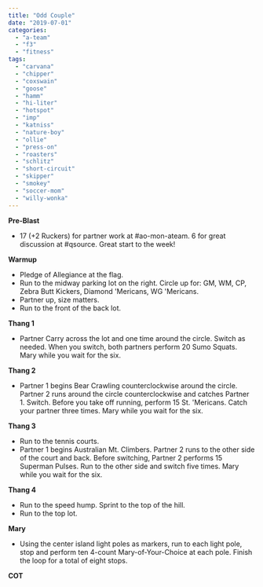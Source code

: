 ```yaml
---
title: "Odd Couple"
date: "2019-07-01"
categories: 
  - "a-team"
  - "f3"
  - "fitness"
tags: 
  - "carvana"
  - "chipper"
  - "coxswain"
  - "goose"
  - "hamm"
  - "hi-liter"
  - "hotspot"
  - "imp"
  - "katniss"
  - "nature-boy"
  - "ollie"
  - "press-on"
  - "roasters"
  - "schlitz"
  - "short-circuit"
  - "skipper"
  - "smokey"
  - "soccer-mom"
  - "willy-wonka"
---
```


**Pre-Blast**

- 17 (+2 Ruckers) for partner work at #ao-mon-ateam. 6 for great discussion at #qsource. Great start to the week!

**Warmup**

- Pledge of Allegiance at the flag.
- Run to the midway parking lot on the right. Circle up for: GM, WM, CP, Zebra Butt Kickers, Diamond 'Mericans, WG 'Mericans.
- Partner up, size matters.
- Run to the front of the back lot.

**Thang 1**

- Partner Carry across the lot and one time around the circle. Switch as needed. When you switch, both partners perform 20 Sumo Squats. Mary while you wait for the six.

**Thang 2**

- Partner 1 begins Bear Crawling counterclockwise around the circle. Partner 2 runs around the circle counterclockwise and catches Partner 1. Switch. Before you take off running, perform 15 St. 'Mericans. Catch your partner three times. Mary while you wait for the six.

**Thang 3**

- Run to the tennis courts.
- Partner 1 begins Australian Mt. Climbers. Partner 2 runs to the other side of the court and back. Before switching, Partner 2 performs 15 Superman Pulses. Run to the other side and switch five times. Mary while you wait for the six.

**Thang 4**

- Run to the speed hump. Sprint to the top of the hill.
- Run to the top lot.

**Mary**

- Using the center island light poles as markers, run to each light pole, stop and perform ten 4-count Mary-of-Your-Choice at each pole. Finish the loop for a total of eight stops.

**COT**
